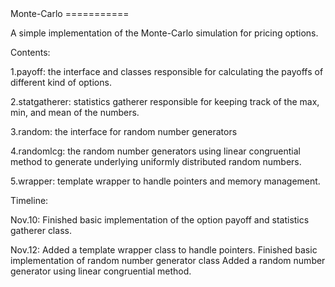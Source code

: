 <link href="http://kevinburke.bitbucket.org/markdowncss/markdown.css" rel="stylesheet"></link>
Monte-Carlo
===========

A simple implementation of the Monte-Carlo simulation for pricing options.

Contents:

1.payoff: the interface and classes responsible for calculating the payoffs of 
          different kind of options.

2.statgatherer: statistics gatherer responsible for keeping track of the max, min, and mean
                of the numbers.

3.random: the interface for random number generators

4.randomlcg: the random number generators using linear congruential method to generate
             underlying uniformly distributed random numbers.

5.wrapper: template wrapper to handle pointers and memory management.



Timeline:

Nov.10: Finished basic implementation of the option payoff and statistics gatherer class.

Nov.12: Added a template wrapper class to handle pointers.
        Finished basic implementation of random number generator class 
        Added a random number generator using linear congruential method.
